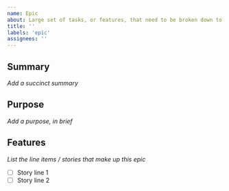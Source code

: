 ```yaml
---
name: Epic
about: Large set of tasks, or features, that need to be broken down to multiple stories and tasks.
title: ''
labels: 'epic'
assignees: ''
---
```


## Summary

_Add a succinct summary_

## Purpose

_Add a purpose, in brief_

## Features

_List the line items / stories that make up this epic_

- [ ] Story line 1
- [ ] Story line 2
